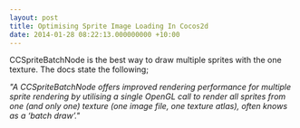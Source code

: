 ```yaml
---
layout: post
title: Optimising Sprite Image Loading In Cocos2d
date: 2014-01-28 08:22:13.000000000 +10:00
---
```

CCSpriteBatchNode is the best way to draw multiple sprites with the one texture. The docs state the following;

*"A CCSpriteBatchNode offers improved rendering performance for multiple sprite rendering by utilising a single OpenGL call to render all sprites from one (and only one) texture (one image file, one texture atlas), often knows as a ‘batch draw’."*
